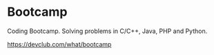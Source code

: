 # Bootcamp
Coding Bootcamp. Solving problems in C/C++, Java, PHP and Python.

https://devclub.com/what/bootcamp
